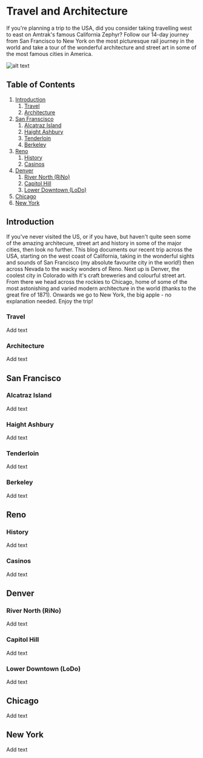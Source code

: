 # Travel and Architecture

If you're planning a trip to the USA, did you consider taking travelling west to east on Amtrak's famous California Zephyr? Follow our 14-day journey from San Francisco to New York on the most picturesque rail journey in the world and take a tour of the wonderful architecture and street art in some of the most famous cities in America. 

![alt text](https://user-images.githubusercontent.com/8409329/32801138-33a72030-c94a-11e7-8a62-6184e6df5a8f.png "Millennial Demo Image")


## Table of Contents

1. [Introduction](#introduction)
   1. [Travel](#travel)
   2. [Architecture](#architecture)
2. [San Franscisco](#sanfran)
   1. [Alcatraz Island](#alcatraz)
   2. [Haight Ashbury](#haight-ashbury)
   3. [Tenderloin](#tenderloin)
   4. [Berkeley](#berkeley)
3. [Reno](#reno)
   1. [History](#history)
   2. [Casinos](#casinos)
4. [Denver](#denver)
   1. [River North (RiNo)](#river-north)
   2. [Capitol Hill](#capitol-hill)
   3. [Lower Downtown (LoDo)](#lower-downtown)
5. [Chicago](#chicago)
6. [New York](#new-york)

## Introduction

If you've never visited the US, or if you have, but haven't quite seen some of the amazing architecure, street art and history in some of the major cities, then look no further. This blog documents our recent trip across the USA, starting on the west coast of California, taking in the wonderful sights and sounds of San Francisco (my absolute favourite city in the world!) then across Nevada to the wacky wonders of Reno. Next up is Denver, the coolest city in Colorado with it's craft breweries and colourful street art. From there we head across the rockies to Chicago, home of some of the most astonishing and varied modern architecture in the world (thanks to the great fire of 1871). Onwards we go to New York, the big apple - no explanation needed. Enjoy the trip! 

### Travel

Add text

### Architecture

Add text

## San Francisco

### Alcatraz Island

Add text 

### Haight Ashbury

Add text 

### Tenderloin

Add text

### Berkeley

Add text 

## Reno

### History

Add text

### Casinos

Add text

## Denver

### River North (RiNo)

Add text

### Capitol Hill

Add text

### Lower Downtown (LoDo)

Add text

## Chicago

Add text

## New York

Add text

